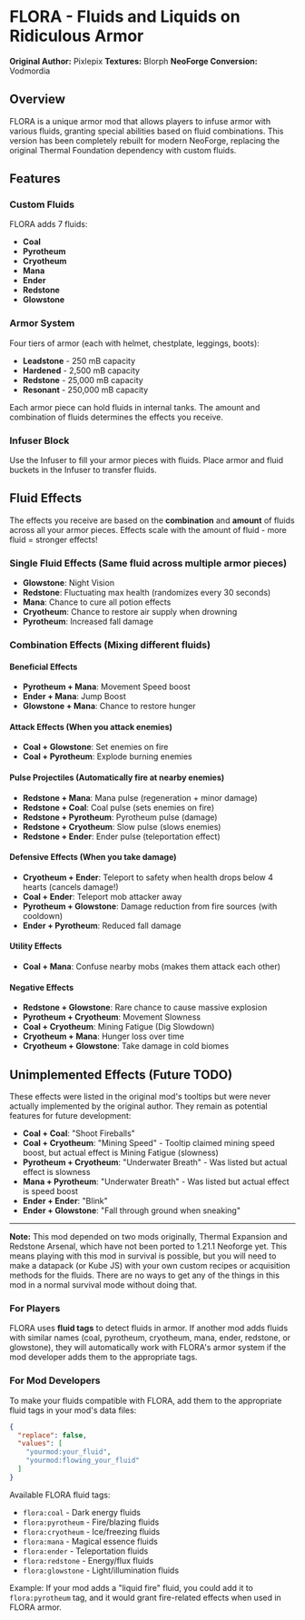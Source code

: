 # FLORA - Fluids and Liquids on Ridiculous Armor

**Original Author:** Pixlepix
**Textures:** Blorph
**NeoForge Conversion:** Vodmordia

## Overview

FLORA is a unique armor mod that allows players to infuse armor with various fluids, granting special abilities based on fluid combinations. This version has been completely rebuilt for modern NeoForge, replacing the original Thermal Foundation dependency with custom fluids.

## Features

### Custom Fluids
FLORA adds 7 fluids:
- **Coal**
- **Pyrotheum**
- **Cryotheum**
- **Mana**
- **Ender**
- **Redstone**
- **Glowstone**

### Armor System
Four tiers of armor (each with helmet, chestplate, leggings, boots):
- **Leadstone** - 250 mB capacity
- **Hardened** - 2,500 mB capacity
- **Redstone** - 25,000 mB capacity
- **Resonant** - 250,000 mB capacity

Each armor piece can hold fluids in internal tanks. The amount and combination of fluids determines the effects you receive.

### Infuser Block
Use the Infuser to fill your armor pieces with fluids. Place armor and fluid buckets in the Infuser to transfer fluids.

## Fluid Effects

The effects you receive are based on the **combination** and **amount** of fluids across all your armor pieces. Effects scale with the amount of fluid - more fluid = stronger effects!

### Single Fluid Effects (Same fluid across multiple armor pieces)

- **Glowstone**: Night Vision
- **Redstone**: Fluctuating max health (randomizes every 30 seconds)
- **Mana**: Chance to cure all potion effects
- **Cryotheum**: Chance to restore air supply when drowning
- **Pyrotheum**: Increased fall damage

### Combination Effects (Mixing different fluids)

#### Beneficial Effects
- **Pyrotheum + Mana**: Movement Speed boost
- **Ender + Mana**: Jump Boost
- **Glowstone + Mana**: Chance to restore hunger

#### Attack Effects (When you attack enemies)
- **Coal + Glowstone**: Set enemies on fire
- **Coal + Pyrotheum**: Explode burning enemies

#### Pulse Projectiles (Automatically fire at nearby enemies)
- **Redstone + Mana**: Mana pulse (regeneration + minor damage)
- **Redstone + Coal**: Coal pulse (sets enemies on fire)
- **Redstone + Pyrotheum**: Pyrotheum pulse (damage)
- **Redstone + Cryotheum**: Slow pulse (slows enemies)
- **Redstone + Ender**: Ender pulse (teleportation effect)

#### Defensive Effects (When you take damage)
- **Cryotheum + Ender**: Teleport to safety when health drops below 4 hearts (cancels damage!)
- **Coal + Ender**: Teleport mob attacker away
- **Pyrotheum + Glowstone**: Damage reduction from fire sources (with cooldown)
- **Ender + Pyrotheum**: Reduced fall damage

#### Utility Effects
- **Coal + Mana**: Confuse nearby mobs (makes them attack each other)

#### Negative Effects
- **Redstone + Glowstone**: Rare chance to cause massive explosion
- **Pyrotheum + Cryotheum**: Movement Slowness
- **Coal + Cryotheum**: Mining Fatigue (Dig Slowdown)
- **Cryotheum + Mana**: Hunger loss over time
- **Cryotheum + Glowstone**: Take damage in cold biomes


## Unimplemented Effects (Future TODO)

These effects were listed in the original mod's tooltips but were never actually implemented by the original author. They remain as potential features for future development:


- **Coal + Coal**: "Shoot Fireballs"
- **Coal + Cryotheum**: "Mining Speed" - Tooltip claimed mining speed boost, but actual effect is Mining Fatigue (slowness)
- **Pyrotheum + Cryotheum**: "Underwater Breath" - Was listed but actual effect is slowness
- **Mana + Pyrotheum**: "Underwater Breath" - Was listed but actual effect is speed boost
- **Ender + Ender**: "Blink" 
- **Ender + Glowstone**: "Fall through ground when sneaking"


---

**Note:** This mod depended on two mods originally, Thermal Expansion and Redstone Arsenal, which have not been ported to 1.21.1 Neoforge yet. This means playing with this mod in survival is possible, but you will need to make a datapack (or Kube JS) with your own custom recipes or acquisition methods for the fluids. There are no ways to get any of the things in this mod in a normal survival mode without doing that.



### For Players
FLORA uses **fluid tags** to detect fluids in armor. If another mod adds fluids with similar names (coal, pyrotheum, cryotheum, mana, ender, redstone, or glowstone), they will automatically work with FLORA's armor system if the mod developer adds them to the appropriate tags.

### For Mod Developers
To make your fluids compatible with FLORA, add them to the appropriate fluid tags in your mod's data files:

```json
{
  "replace": false,
  "values": [
    "yourmod:your_fluid",
    "yourmod:flowing_your_fluid"
  ]
}
```

Available FLORA fluid tags:
- `flora:coal` - Dark energy fluids
- `flora:pyrotheum` - Fire/blazing fluids
- `flora:cryotheum` - Ice/freezing fluids
- `flora:mana` - Magical essence fluids
- `flora:ender` - Teleportation fluids
- `flora:redstone` - Energy/flux fluids
- `flora:glowstone` - Light/illumination fluids

Example: If your mod adds a "liquid fire" fluid, you could add it to `flora:pyrotheum` tag, and it would grant fire-related effects when used in FLORA armor.

